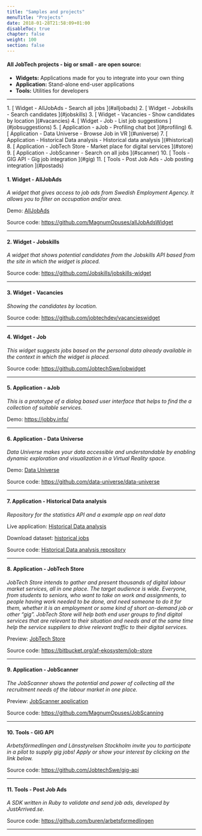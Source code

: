 ```yaml
---
title: "Samples and projects"
menuTitle: "Projects"
date: 2018-01-28T21:58:09+01:00
disableToc: true
chapter: false
weight: 100
section: false
---
```


#### All JobTech projects - big or small - are open source:

- **Widgets:** Applications made for you to integrate into your own thing
- **Application:** Stand-alone end-user applications
- **Tools:** Utilities for developers

<hr>
1. [ Widget - AllJobAds - Search all jobs ](#alljobads)
2. [ Widget - Jobskills - Search candidates ](#jobskills)
3. [ Widget - Vacancies - Show candidates by location ](#vacancies)
4. [ Widget - Job - List job suggestions ](#jobsuggestions)
5. [ Application - aJob - Profiling chat bot ](#profiling)
6. [ Application - Data Universe - Browse Job in VR ](#universe)
7. [ Application - Historical Data analysis - Historical data analysis ](#historical)
8. [ Application - JobTech Store - Market place for digital services ](#store)
9. [ Application - JobScanner - Search on all jobs ](#scanner)
10. [ Tools - GIG API - Gig job integration ](#gig)
11. [ Tools - Post Job Ads - Job posting integration ](#postads)


<a name="alljobads"></a>
#### 1. Widget - AllJobAds

*A widget that gives access to job ads from Swedish Employment Agency. It allows you to filter on occupation and/or area.*

Demo: [AllJobAds](https://widgets.jobtechdev.se/alljobads/)  

Source code:
<https://github.com/MagnumOpuses/allJobAdsWidget>

---
<a name="jobskills"></a>
#### 2. Widget - Jobskills

*A widget that shows potential candidates from the Jobskills API based from the site in which the widget is placed.*

Source code:
<https://github.com/Jobskills/jobskills-widget>

---
<a name="vacancies"></a>
#### 3. Widget - Vacancies

*Showing the candidates by location.*

Source code:
<https://github.com/jobtechdev/vacancieswidget>

---
<a name="jobsuggestions"></a>
#### 4. Widget - Job

*This widget suggests jobs based on the personal data already available in the context in which the widget is placed.*

Source code:
<https://github.com/JobtechSwe/jobwidget>

---
<a name="profiling"></a>
#### 5. Application - aJob

*This is a prototype of a dialog based user interface that helps to find the a collection of suitable services.*

Demo:
<https://jobby.info/>

---
<a name="universe"></a>
#### 6. Application - Data Universe

*Data Universe makes your data accessible and understandable by enabling dynamic exploration and visualization in a Virtual Reality space.*

Demo:
[Data Universe](https://data-universe.github.io/)

Source code:
<https://github.com/data-universe/data-universe>

---
<a name="historical"></a>
#### 7. Application - Historical Data analysis

*Repository for the statistics API and a example app on real data*

Live application:
[Historical Data analysis](http://historik.azurewebsites.net/)

Download dataset:
[historical jobs](/doc/api/historical/)

Source code:
[Historical Data analysis repository](https://github.com/simonbe/afhistorik)

---
<a name="store"></a>
#### 8. Application - JobTech Store

*JobTech Store intends to gather and present thousands of digital labour market services, all in one place. The target audience is wide. Everyone, from students to seniors, who want to take on work and assignments, to people having work needed to be done, and need someone to do it for them, whether it is an employment or some kind of short on-demand job or other “gig”.
JobTech Store will help both end user groups to find digital services that are relevant to their situation and needs and at the same time help the service suppliers to drive relevant traffic to their digital services.*

Preview:
[JobTech Store](http://www.jobtechstore.se)

Source code:
<https://bitbucket.org/af-ekosystem/job-store>

---
<a name="scanner"></a>
#### 9. Application - JobScanner

*The JobScanner shows the potential and power of collecting all the recruitment needs of the labour market in one place.*

Preview:
[JobScanner application](http://jobscanner.dev.services.jtech.se/)

Source code:
<https://github.com/MagnumOpuses/JobScanning>

---
<a name="gig"></a>
#### 10. Tools - GIG API

*Arbetsförmedlingen and Länsstyrelsen Stockholm invite you to participate in a pilot to supply gig jobs! Apply or show your interest by clicking on the link below.*

Source code:
<https://github.com/JobtechSwe/gig-api>

---
<a name="postads"></a>
#### 11. Tools - Post Job Ads

*A SDK written in Ruby to validate and send job ads, developed by JustArrived.se.*

Source code:
<https://github.com/buren/arbetsformedlingen>

---
